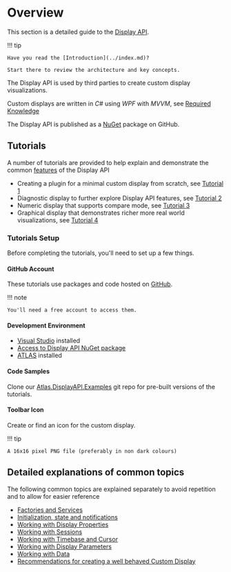 # Overview

This section is a detailed guide to the [Display API](https://mat-docs.github.io/Atlas.DisplayAPI.Documentation/index.html).

!!! tip

    Have you read the [Introduction](../index.md)?
    
    Start there to review the architecture and key concepts.

The Display API is used by third parties to create custom display visualizations.

Custom displays are written in _C#_ using _WPF_ with _MVVM_, see [Required Knowledge](..\introduction\prerequisites.md#required-knowledge)

The Display API is published as a [NuGet](https://github.com/mat-docs/packages) package on GitHub.

## Tutorials

A number of tutorials are provided to help explain and demonstrate the common [features](..\introduction\features.md) of the Display API

- Creating a plugin for a minimal custom display from scratch, see [Tutorial 1](tutorials\createfromscratch.md)
- Diagnostic display to further explore Display API features, see [Tutorial 2](tutorials\diagnostic.md)
- Numeric display that supports compare mode, see [Tutorial 3](tutorials\numericcompare.md)
- Graphical display that demonstrates richer more real world visualizations, see [Tutorial 4](tutorials\graphical.md)

### Tutorials Setup

Before completing the tutorials, you'll need to set up a few things.

#### GitHub Account

These tutorials use packages and code hosted on [GitHub](https://github.com/mat-docs).

!!! note

    You'll need a free account to access them.

#### Development Environment

- [Visual Studio](..\introduction\prerequisites.md#visual-studio) installed
- [Access to Display API NuGet package](..\introduction\prerequisites.md#display-api-nuget-package)
- [ATLAS](..\introduction\prerequisites.md#atlas) installed

#### Code Samples

Clone our [Atlas.DisplayAPI.Examples](https://github.com/mat-docs/Atlas.DisplayAPI.Examples) git repo for pre-built versions of the tutorials.

#### Toolbar Icon

Create or find an icon for the custom display.

!!! tip

    A 16x16 pixel PNG file (preferably in non dark colours)

## Detailed explanations of common topics

The following common topics are explained separately to avoid repetition and to allow for easier reference

- [Factories and Services](detailed/factoriesandservices.md)
- [Initialization, state and notifications](detailed/initialization.md)
- [Working with Display Properties](detailed/displayprops.md)
- [Working with Sessions](detailed/sessions.md)
- [Working with Timebase and Cursor](detailed/timebasecursor.md)
- [Working with Display Parameters](detailed/parameters.md)
- [Working with Data](detailed/data.md)
- [Recommendations for creating a well behaved Custom Display](detailed/goodcitizenship.md)
